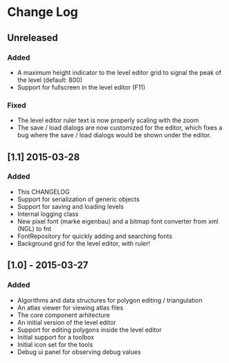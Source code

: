 # Change Log

## Unreleased
### Added
- A maximum height indicator to the level editor grid to signal the peak of the level (default: 800)
- Support for fullscreen in the level editor (F11)

### Fixed
- The level editor ruler text is now properly scaling with the zoom
- The save / load dialogs are now customized for the editor, which fixes a bug where the save / load dialogs would be shown under the editor.

## [1.1] 2015-03-28
### Added
- This CHANGELOG
- Support for serialization of generic objects
- Support for saving and loading levels 
- Internal logging class
- New pixel font (marke eigenbau) and a bitmap font converter from xml (NGL) to fnt
- FontRepository for quickly adding and searching fonts
- Background grid for the level editor, with ruler!

## [1.0] - 2015-03-27
### Added
- Algorithms and data structures for polygon editing / triangulation
- An atlas viewer for viewing atlas files
- The core component arhitecture
- An initial version of the level editor
- Support for editing polygons inside the level editor
- Initial support for a toolbox
- Initial icon set for the tools
- Debug ui panel for observing debug values